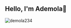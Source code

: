 ## Hello, I'm Ademola👋

<p align="left"> <img src="https://komarev.com/ghpvc/?username=demola234&label=Views&color=blue&style=plastic" alt="demola234" /> </p> 
